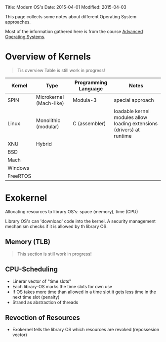 Title: Modern OS's
Date: 2015-04-01
Modified: 2015-04-03

This page collects some notes about different Operating System approaches.

Most of the information gathered here is from the course [Advanced Operating Systems](https://www.udacity.com/course/ud189).


Overview of Kernels
===================
> Tis overview Table is still work in progress!

| Kernel   | Type                   | Programming Language | Notes                                                                 |
|----------|------------------------|----------------------|-----------------------------------------------------------------------|
| SPIN     | Microkernel (Mach-like)| Modula-3             | special approach                                                      |
| Linux    | Monolithic (modular)   | C (assembler)        | loadable kernel modules allow loading extensions (drivers) at runtime |
| XNU      | Hybrid                 |                      |                                                                       |
| BSD      |                        |                      |                                                                       |
| Mach     |                        |                      |                                                                       |
| Windows  |                        |                      |                                                                       |
| FreeRTOS |                        |                      |                                                                       |



Exokernel
=========
Allocating resources to library OS's: space (memory), time (CPU)

Library OS's can 'download' code into the kernel. A security management mechanism checks if it is allowed by th library OS.

Memory (TLB)
------------
> This section is still work in progress!

CPU-Scheduling
--------------
- Linerar vector of "time slots"
- Each library-OS marks the time slots for own use
- If OS takes more time than allowed in a time slot it gets less time in the next time slot (penalty)
- Strand as abstraction of threads

Revoction of Resources
----------------------
- Exokernel tells the library OS which resources are revoked (repossesion vector)